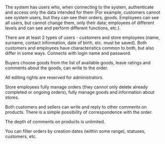The system has users who, when connecting to the system, authenticate and access only the data intended for them (For example, customers cannot see system users, but they can see their orders, goods. Employees can see all users, but cannot change them, only their data; employees of different levels and can see and perform different functions, etc.).

There are at least 2 types of users - customers and store employees (name, surname, contact information, date of birth, etc. must be saved). Both customers and employees have characteristics common to both, but also differ in some ways. Connects with login name and password.

Buyers choose goods from the list of available goods, leave ratings and comments about the goods, can write to the order.

All editing rights are reserved for administrators.

Store employees fully manage orders (they cannot only delete already completed or ongoing orders), fully manage goods and information about stores.

Both customers and sellers can write and reply to other comments on products. There is a simple possibility of correspondence with the order.

The depth of comments on products is unlimited.

You can filter orders by creation dates (within some range), statuses, customers, etc.
